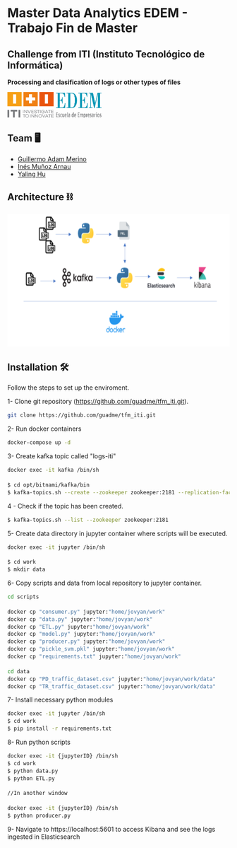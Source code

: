 # Master Data Analytics EDEM - Trabajo Fin de Master

## Challenge from ITI (Instituto Tecnológico de Informática) 
**Processing and clasification of logs or other types of files**  

<img src="img/iti.png" width="105" height="58"/>
<img src="img/edem.png" width="105" height="58"/>


## Team 🖥️ 

* [Guillermo Adam Merino](https://www.linkedin.com/in/guillermo-adam/)
* [Inés Muñoz Arnau](https://www.linkedin.com/in/in%C3%A9s-mu%C3%B1oz-arnau-91b068177/)
* [Yaling Hu](https://www.linkedin.com/in/huyaling/)

## Architecture ⛓️ 

<img src="img/onpremise.PNG" width="800" height="300"/>

## Installation 🛠️  

Follow the steps to set up the enviroment.

1- Clone git repository (https://github.com/guadme/tfm_iti.git).

```sh
git clone https://github.com/guadme/tfm_iti.git
```

2- Run docker containers

```sh
docker-compose up -d
```

3- Create kafka topic called "logs-iti"

```sh
docker exec -it kafka /bin/sh

$ cd opt/bitnami/kafka/bin
$ kafka-topics.sh --create --zookeeper zookeeper:2181 --replication-factor 1 --partitions 1 --topic logs-iti
```

4 - Check if the topic has been created.

```sh
$ kafka-topics.sh --list --zookeeper zookeeper:2181
```

5- Create data directory in jupyter container where scripts will be executed.

```sh
docker exec -it jupyter /bin/sh

$ cd work
$ mkdir data
```

6- Copy scripts and data from local repository to jupyter container.

```sh
cd scripts

docker cp "consumer.py" jupyter:"home/jovyan/work"
docker cp "data.py" jupyter:"home/jovyan/work"
docker cp "ETL.py" jupyter:"home/jovyan/work"
docker cp "model.py" jupyter:"home/jovyan/work"
docker cp "producer.py" jupyter:"home/jovyan/work"
docker cp "pickle_svm.pkl" jupyter:"home/jovyan/work"
docker cp "requirements.txt" jupyter:"home/jovyan/work"

cd data
docker cp "PD_traffic_dataset.csv" jupyter:"home/jovyan/work/data"
docker cp "TR_traffic_dataset.csv" jupyter:"home/jovyan/work/data"
```

7- Install necessary python modules

```sh
docker exec -it jupyter /bin/sh
$ cd work
$ pip install -r requirements.txt
```

8- Run python scripts

```sh
docker exec -it {jupyterID} /bin/sh
$ cd work
$ python data.py
$ python ETL.py

//In another window

docker exec -it {jupyterID} /bin/sh
$ python producer.py
```

9- Navigate to https://localhost:5601 to access Kibana and see the logs ingested in Elasticsearch 
